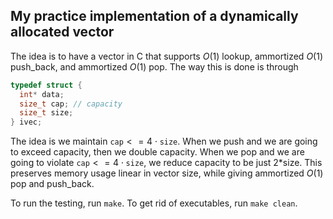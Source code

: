 ## My practice implementation of a dynamically allocated vector

The idea is to have a vector in C that supports $O(1)$ lookup, ammortized $O(1$) push_back, and ammortized $O(1)$ pop.
The way this is done is through
```C
typedef struct {
  int* data;
  size_t cap; // capacity
  size_t size;
} ivec;
```

The idea is we maintain $\texttt{cap} <= 4\cdot\texttt{size}$. When we push and we are going to exceed capacity, then we double capacity. When we pop and we are going to violate $\texttt{cap} <= 4\cdot\texttt{size}$, we reduce capacity to be just 2*size. This preserves memory usage linear in vector size, while giving ammortized $O(1)$ pop and push_back.

To run the testing, run `make`. To get rid of executables, run `make clean`.
